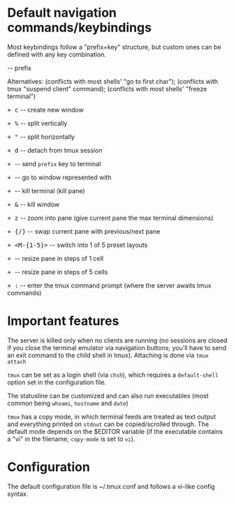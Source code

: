 # Default navigation commands/keybindings

Most keybindings follow a "prefix+key" structure, but custom ones can be defined with any key combination.

<kbd><C-b></kbd> -- prefix

Alternatives: <kbd><C-a></kbd> (conflicts with most shells' "go to first char"); <kbd><C-z></kbd> (conflicts with tmux "suspend client" command); <kbd><C-s></kbd> (conflicts with most shells' "freeze terminal")

<kbd><prefix> + c</kbd> -- create new window

<kbd><prefix> + %</kbd> -- split vertically

<kbd><prefix> + "</kbd> -- split horizontally

<kbd><prefix> + d</kbd> -- detach from tmux session

<kbd><prefix> + <prefix></kbd> -- send `prefix` key to terminal

<kbd><prefix> + <number></kbd> -- go to window represented with <number>

<kbd><prefix> + </kbd> -- kill terminal (kill pane)

<kbd><prefix> + &</kbd> -- kill window

<kbd><prefix> + z</kbd> -- zoom into pane (give current pane the max terminal dimensions)

<kbd><prefix> + {/}</kbd> -- swap current pane with previous/next pane

<kbd><prefix> + <M-{1-5}></kbd> -- switch into 1 of 5 preset layouts

<kbd><prefix> + <C-arrow></kbd> -- resize pane in steps of 1 cell

<kbd><prefix> + <M-arrow></kbd> -- resize pane in steps of 5 cells

<kbd><prefix> + :</kbd> -- enter the tmux command prompt (where the server awaits tmux commands)

# Important features

The server is killed only when no clients are running (no sessions are closed if you close the terminal emulator via navigation buttons; you'll have to send an exit command to the child shell in tmux). Attaching is done via `tmux attach`

`tmux` can be set as a login shell (via `chsh`), which requires a `default-shell` option set in the configuration file.

The statusline can be customized and can also run executables (most common being `whoami`, `hostname` and `date`)

`tmux` has a copy mode, in which terminal feeds are treated as text output and everything printed on `stdout` can be copied/scrolled through. The default mode depends on the $EDITOR variable (if the executable contains a "vi" in the filename, `copy-mode` is set to `vi`).

# Configuration

The default configuration file is ~/.tmux.conf and follows a vi-like config syntax.
